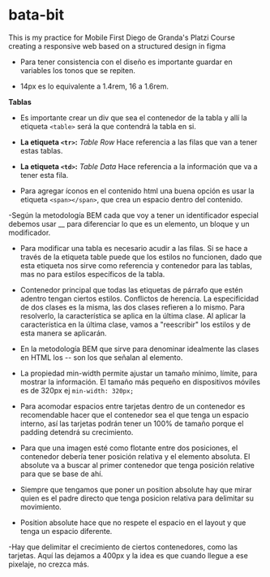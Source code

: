 # bata-bit
This is my practice for Mobile First Diego de Granda's Platzi Course creating a responsive web based on a structured design in figma

- Para tener consistencia con el diseño es importante guardar en variables los tonos que se repiten.

- 14px es lo equivalente a 1.4rem, 16 a 1.6rem.

**Tablas**

- Es importante crear un div que sea el contenedor de la tabla y allí la etiqueta  `<table>` será la que contendrá la tabla en si.

- **La etiqueta `<tr>`:** _Table Row_ Hace referencia a las filas que van a tener estas tablas.

- **La etiqueta `<td>`:** _Table Data_ Hace referencia a la información que va a tener esta fila.

- Para agregar íconos en el contenido html una buena opción es usar la etiqueta `<span></span>`, que crea un espacio dentro del contenido.

-Según la metodología BEM cada que voy a tener un identificador especial debemos usar __ para diferenciar lo que es un elemento, un bloque y un modificador.

- Para modificar una tabla es necesario acudir a las filas. Si se hace a través de la etiqueta table puede que los estilos no funcionen, dado que esta etiqueta nos sirve como referencia y contenedor para las tablas, mas no para estilos específicos de la tabla.

- Contenedor principal que todas las etiquetas de párrafo que estén adentro tengan ciertos estilos. Conflictos de herencia. La especificidad de dos clases es la misma, las dos clases refieren a lo mismo.  Para resolverlo, la característica se aplica en la última clase. Al aplicar la característica en la última clase, vamos a "reescribir" los estilos y de esta manera se aplicarán.

- En la metodología BEM que sirve para denominar idealmente las clases en HTML los -- son los que señalan al elemento.

- La propiedad min-width permite ajustar un tamaño mínimo, límite, para mostrar la información. El tamaño más pequeño en dispositivos móviles es de 320px ej `min-width: 320px;`

- Para acomodar espacios entre tarjetas dentro de un contenedor es recomendable hacer que el contenedor sea el que tenga un espacio interno, así las tarjetas podrán tener un 100% de tamaño porque el padding detendrá su crecimiento.

- Para que una imagen esté como flotante entre dos posiciones, el contenedor debería tener posición relativa y el elemento absoluta. El absolute va a buscar al primer contenedor que tenga posición relative para que se base de ahí.

- Siempre que tengamos que poner un position absolute hay que mirar quien es el padre directo que tenga posicion relativa para delimitar su movimiento.

- Position absolute hace que no respete el espacio en el layout y que tenga un espacio diferente. 

-Hay que delimitar el crecimiento de ciertos contenedores, como las tarjetas. Aquí las dejamos a 400px y la idea es que cuando llegue a ese pixelaje, no crezca más.


